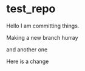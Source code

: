 # test_repo

Hello I am committing things.

Making a new branch hurray

and another one

Here is a change
